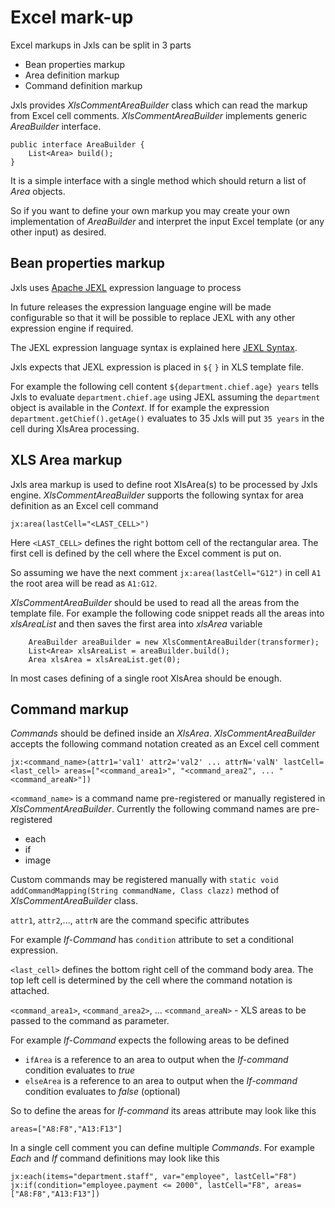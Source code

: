 Excel mark-up
=============

Excel markups in Jxls can be split in 3 parts

* Bean properties markup
* Area definition markup
* Command definition markup

Jxls provides *XlsCommentAreaBuilder* class which can read the markup from Excel cell comments.
*XlsCommentAreaBuilder* implements generic *AreaBuilder* interface.

    public interface AreaBuilder {
        List<Area> build();
    }

It is a simple interface with a single method which should return a list of *Area* objects.

So if you want to define your own markup you may create your own implementation of *AreaBuilder* and interpret the input Excel template (or any other input) as desired.

Bean properties markup
----------------------
Jxls uses [Apache JEXL](http://commons.apache.org/proper/commons-jexl/reference) expression language to process

In future releases the expression language engine will be made configurable so that it will be possible to replace JEXL with any other expression engine if required.

The JEXL expression language syntax is explained here [JEXL Syntax](http://commons.apache.org/proper/commons-jexl/reference/syntax.html).

Jxls expects that JEXL expression is placed in `${` `}` in XLS template file.

For example the following cell content `${department.chief.age} years` tells Jxls to evaluate `department.chief.age` using JEXL
assuming the `department` object is available in the *Context*. If for example the expression `department.getChief().getAge()`
evaluates to 35 Jxls will put `35 years` in the cell during XlsArea processing.

XLS Area markup
---------------
Jxls area markup is used to define root XlsArea(s) to be processed by Jxls engine.
*XlsCommentAreaBuilder* supports the following syntax for area definition as an Excel cell command

    jx:area(lastCell="<LAST_CELL>")

Here `<LAST_CELL>` defines the right bottom cell of the rectangular area. The first cell is defined by the cell where the Excel comment is put on.

So assuming we have the next comment `jx:area(lastCell="G12")` in cell `A1` the root area will be read as `A1:G12`.

*XlsCommentAreaBuilder* should be used to read all the areas from the template file.
For example the following code snippet reads all the areas into *xlsAreaList* and then saves the first area into *xlsArea* variable

        AreaBuilder areaBuilder = new XlsCommentAreaBuilder(transformer);
        List<Area> xlsAreaList = areaBuilder.build();
        Area xlsArea = xlsAreaList.get(0);

In most cases defining of a single root XlsArea should be enough.

Command markup
--------------
*Commands* should be defined inside an *XlsArea*.
*XlsCommentAreaBuilder* accepts the following command notation created as an Excel cell comment

    jx:<command_name>(attr1='val1' attr2='val2' ... attrN='valN' lastCell=<last_cell> areas=["<command_area1>", "<command_area2", ... "<command_areaN>"])

`<command_name>` is a command name pre-registered or manually registered in *XlsCommentAreaBuilder*. Currently the following command names are pre-registered
 
* each
* if
* image

Custom commands may be registered manually with `static void addCommandMapping(String commandName, Class clazz)` method of *XlsCommentAreaBuilder* class.

`attr1`, `attr2`,..., `attrN` are the command specific attributes

For example *If-Command*  has `condition` attribute to set a conditional expression.

`<last_cell>` defines the bottom right cell of the command body area. The top left cell is determined by the cell where the command notation is attached.

`<command_area1>`, `<command_area2>`, ... `<command_areaN>` - XLS areas to be passed to the command as parameter.

For example *If-Command* expects the following areas to be defined

* `ifArea` is a reference to an area to output when the *If-command* condition evaluates to *true*
* `elseArea` is a reference to an area to output when the *If-command* condition evaluates to *false* (optional)

So to define the areas for *If-command* its areas attribute may look like this

    areas=["A8:F8","A13:F13"]

In a single cell comment you can define multiple *Commands*.
For example *Each* and *If* command definitions may  look like this

    jx:each(items="department.staff", var="employee", lastCell="F8")
    jx:if(condition="employee.payment <= 2000", lastCell="F8", areas=["A8:F8","A13:F13"])

